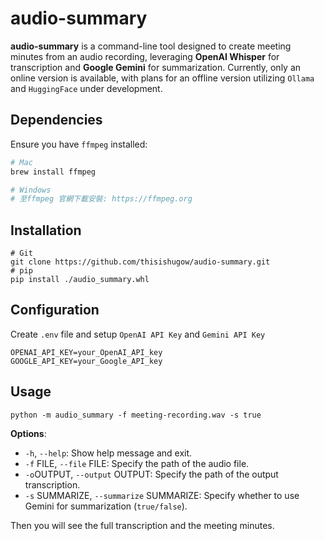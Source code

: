 
# audio-summary

**audio-summary** is a command-line tool designed to create meeting minutes from an audio recording, leveraging **OpenAI Whisper** for transcription and **Google Gemini** for summarization. Currently, only an online version is available, with plans for an offline version utilizing `Ollama` and `HuggingFace` under development.

## Dependencies
Ensure you have `ffmpeg` installed:
```bash
# Mac
brew install ffmpeg

# Windows 
# 至ffmpeg 官網下載安裝: https://ffmpeg.org 
```

## Installation 
```shell
# Git
git clone https://github.com/thisishugow/audio-summary.git
# pip
pip install ./audio_summary.whl
```

## Configuration
Create `.env` file and setup `OpenAI API Key` and `Gemini API Key`
```shell
OPENAI_API_KEY=your_OpenAI_API_key
GOOGLE_API_KEY=your_Google_API_key
```

## Usage 
```shell
python -m audio_summary -f meeting-recording.wav -s true
```
**Options**:

* `-h`, `--help`: Show help message and exit.  
* `-f` FILE, `--file` FILE: Specify the path of the audio file.  
* `-o`OUTPUT, `--output` OUTPUT: Specify the path of the output transcription.  
* `-s` SUMMARIZE, `--summarize` SUMMARIZE: Specify whether to use Gemini for summarization (`true/false`).   

Then you will see the full transcription and the meeting minutes. 